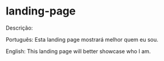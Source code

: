 # landing-page
Descrição:

Português: Esta landing page mostrará melhor quem eu sou.

English: This landing page will better showcase who I am.
